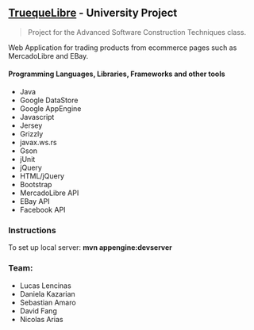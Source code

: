 ## [TruequeLibre](http://trueque-libre.appspot.com) - University Project

> Project for the Advanced Software Construction Techniques class.

Web Application for trading products from e­commerce pages such as MercadoLibre and EBay. 

#### Programming Languages, Libraries, Frameworks and other tools
 
 - Java
 - Google DataStore
 - Google AppEngine
 - Javascript
 - Jersey
 - Grizzly
 - javax.ws.rs
 - Gson
 - jUnit
 - jQuery
 - HTML/jQuery
 - Bootstrap
 - MercadoLibre API
 - EBay API
 - Facebook API

### Instructions
To set up local server: **mvn appengine:devserver**  


### Team:
- Lucas Lencinas
- Daniela Kazarian
- Sebastian Amaro
- David Fang
- Nicolas Arias
